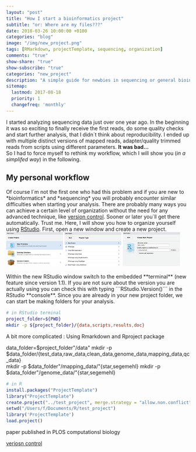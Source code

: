 ```yaml
---
layout: "post"
title: "How I start a bioinformatics project"
subtitle: "or: Where are my files???"
date: 2018-03-26 10:00:00 +0100
categories: "blog"
image: "/img/new_project.png"
tags: [RMarkdown, projectTemplate, sequencing, organization]
comments: "true"
show-share: "true"
show-subscribe: "true"
categories: "new_project"
description: "A simple guide for newbies in sequencing or general bioinformatics to do reproducible research"
sitemap: 
  lastmod: 2017-08-18
  priority: 1
  changefreq: 'monthly'
---
```

<link href="https://afeld.github.io/emoji-css/emoji.css" rel="stylesheet">

I started analyzing sequencing data just over one year ago. In the beginning it was so exciting to finally receive the first reads, do some quality checks and start further analysis, that I didn´t think about reproducibility. I ended up with multiple distinct versions of mapped reads, adapter/quality trimmed reads from scripts using different parameters. **It was bad...** <i class="em em-anguished"></i>   
So I had to force myself to rethink my workflow, which I will show you (*in a simplifed way*) in the following.  

<h2>My personal workflow</h2>  
Of course I`m not the first one who had this problem and if you are new to *bioinformatics* and *sequencing* you will probably encounter similar difficulties when starting your analysis. There are probably many ways you can achieve a certain level of organization without the need for any advanced technique, like <a target="_blank" href="https://git-scm.com/book/en/v2/Getting-Started-About-Version-Control">version control</a>. Sooner or later you´ll get there automatically. Trust me.   
Here, I will show you how to organize yourself using <a target = "_blank" href="https://www.rstudio.com">RStudio</a>.   
First, open a new window and create a new project.  
<br>
<div>
  <img src="/img/new_project_rproject1.png" style="width: 31%;"/>
  <img src="/img/new_project_rproject2.png" style="width: 31%;"/>
  <img src="/img/new_project_rproject3.png" style="width: 31%;"/>
</div>
<br>
Within the new RStudio window switch to the embedded **terminal** (new feature since version 1.1). If you are not sure about the version you are actually using you can check this with typing ```RStudio.Version()``` in the RStudio **console**.  
Since you are already in your new project folder, we can start be making folders for your analysis.  

``` bash
# in RStudio terminal
project_folder=${PWD}
mkdir -p ${project_folder}/{data,scripts,results,doc}    
```



A bit more complicated :
Using Rmarkdown and Rproject package


data_folder=$project_folder"/data"
mkdir -p $data_folder/{test_data,raw_data,clean_data,genome_data,mapping_data,qc_data}           
mkdir -p $data_folder"/mapping_data/"{star,segemehl}
mkdir -p $data_folder"/genome_data/"{star,segemehl}


``` r
# in R
install.packages("ProjectTemplate")
library("ProjectTemplate")
create.project("../test_project", merge.strategy = "allow.non.conflict")
setwd("/Users/f/Documents/R/test_project")
library('ProjectTemplate')
load.project()
```


paper published in PLOS computationsl biology
<a target="_blank" href="http://journals.plos.org/ploscompbiol/article?id=10.1371/journal.pcbi.1000424">




veriosn control





